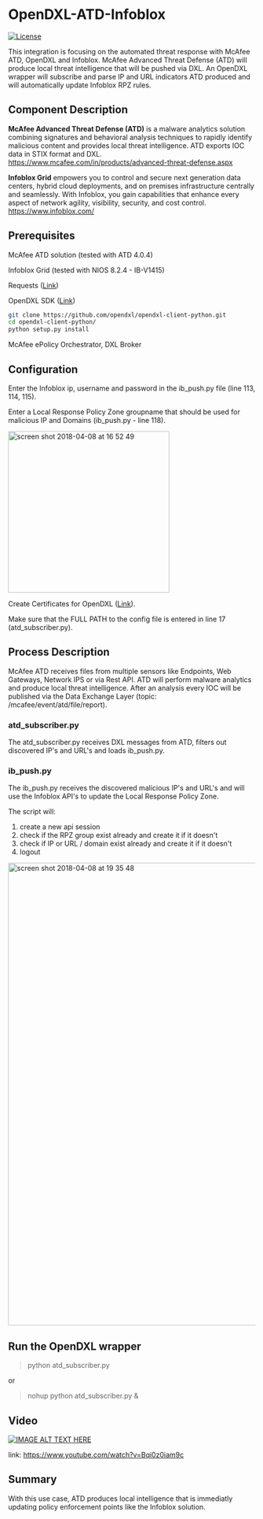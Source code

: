 # OpenDXL-ATD-Infoblox
[![License](https://img.shields.io/badge/License-Apache%202.0-blue.svg)](https://opensource.org/licenses/Apache-2.0)

This integration is focusing on the automated threat response with McAfee ATD, OpenDXL and Infoblox. McAfee Advanced Threat Defense (ATD) will produce local threat intelligence that will be pushed via DXL. An OpenDXL wrapper will subscribe and parse IP and URL indicators ATD produced and will automatically update Infoblox RPZ rules.

## Component Description

**McAfee Advanced Threat Defense (ATD)** is a malware analytics solution combining signatures and behavioral analysis techniques to rapidly identify malicious content and provides local threat intelligence. ATD exports IOC data in STIX format and DXL.
https://www.mcafee.com/in/products/advanced-threat-defense.aspx

**Infoblox Grid** empowers you to control and secure next generation data centers, hybrid cloud deployments, and on premises infrastructure centrally and seamlessly. With Infoblox, you gain capabilities that enhance every aspect of network agility, visibility, security, and cost control.
https://www.infoblox.com/

## Prerequisites
McAfee ATD solution (tested with ATD 4.0.4)

Infoblox Grid (tested with NIOS 8.2.4 - IB-V1415)

Requests ([Link](http://docs.python-requests.org/en/master/user/install/#install))

OpenDXL SDK ([Link](https://github.com/opendxl/opendxl-client-python))
```sh
git clone https://github.com/opendxl/opendxl-client-python.git
cd opendxl-client-python/
python setup.py install
```

McAfee ePolicy Orchestrator, DXL Broker

## Configuration
Enter the Infoblox ip, username and password in the ib_push.py file (line 113, 114, 115).

Enter a Local Response Policy Zone groupname that should be used for malicious IP and Domains (ib_push.py - line 118).

<img width="328" alt="screen shot 2018-04-08 at 16 52 49" src="https://user-images.githubusercontent.com/25227268/38468937-4dc502aa-3b4d-11e8-9e65-12ff5e488116.png">

Create Certificates for OpenDXL ([Link](https://opendxl.github.io/opendxl-client-python/pydoc/epoexternalcertissuance.html)). 

Make sure that the FULL PATH to the config file is entered in line 17 (atd_subscriber.py).

## Process Description
McAfee ATD receives files from multiple sensors like Endpoints, Web Gateways, Network IPS or via Rest API. 
ATD will perform malware analytics and produce local threat intelligence. After an analysis every IOC will be published via the Data Exchange Layer (topic: /mcafee/event/atd/file/report). 

### atd_subscriber.py
The atd_subscriber.py receives DXL messages from ATD, filters out discovered IP's and URL's and loads ib_push.py.

### ib_push.py
The ib_push.py receives the discovered malicious IP's and URL's and will use the Infoblox API's to update the Local Response Policy Zone.

The script will:

1. create a new api session 
2. check if the RPZ group exist already and create it if it doesn't
3. check if IP or URL / domain exist already and create it if it doesn't
4. logout

<img width="940" alt="screen shot 2018-04-08 at 19 35 48" src="https://user-images.githubusercontent.com/25227268/38470495-13df0a06-3b64-11e8-955c-5548c517cb8a.png">

## Run the OpenDXL wrapper
> python atd_subscriber.py

or

> nohup python atd_subscriber.py &

## Video

[![IMAGE ALT TEXT HERE](https://img.youtube.com/vi/Bqi0z0iam9c/0.jpg)](https://www.youtube.com/watch?v=Bqi0z0iam9c)

link: https://www.youtube.com/watch?v=Bqi0z0iam9c

## Summary
With this use case, ATD produces local intelligence that is immediatly updating policy enforcement points like the Infoblox solution.
